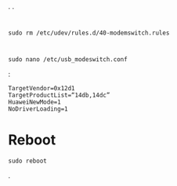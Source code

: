 # 

. .

# 

``sudo rm /etc/udev/rules.d/40-modemswitch.rules``

# 

``sudo nano /etc/usb_modeswitch.conf``

 :

````
TargetVendor=0x12d1
TargetProductList=“14db,14dc”
HuaweiNewMode=1
NoDriverLoading=1
````



# Reboot

``sudo reboot``

.
